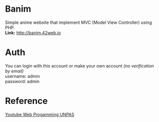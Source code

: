 # Banim

Simple anime website that implement MVC (Model View Controller) using PHP.
<br>
<b>Link:</b> <a href="http://banim.42web.io" target="_blank">http://banim.42web.io</a>

# Auth

You can login with this account or make your own account <i>(no verification by email)</i>
<br>
username: admin <br>
password: admin

# Reference

<a href="https://www.youtube.com/playlist?list=PLFIM0718LjIVEh_d-h5wAjsdv2W4SAtkx">Youtube Web Progamming UNPAS</a>
